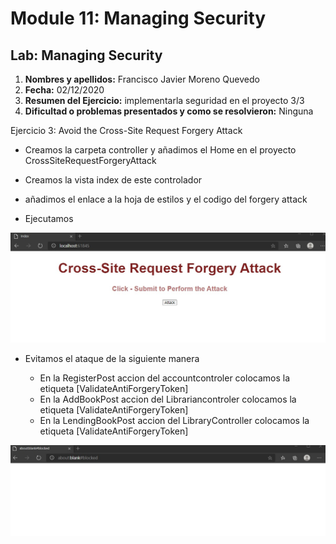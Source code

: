 



# Module 11: Managing Security

## Lab: Managing Security

1. **Nombres y apellidos:** Francisco Javier Moreno Quevedo
2. **Fecha:** 02/12/2020
3. **Resumen del Ejercicio:** implementarla seguridad en el proyecto 3/3
4. **Dificultad o problemas presentados y como se resolvieron:** Ninguna

Ejercicio 3: Avoid the Cross-Site Request Forgery Attack

- Creamos la carpeta controller y  añadimos el Home en el proyecto CrossSiteRequestForgeryAttack

- Creamos la vista index de este controlador

- añadimos el enlace a la hoja de estilos y el codigo del forgery attack

- Ejecutamos

  
  
  

![](./img/Captura1.jpg)



- Evitamos el ataque de la siguiente manera

  - En la RegisterPost accion del accountcontroler colocamos la etiqueta  [ValidateAntiForgeryToken]
  - En la AddBookPost accion del Librariancontroler colocamos la etiqueta  [ValidateAntiForgeryToken]
  - En la LendingBookPost accion del LibraryController colocamos la etiqueta  [ValidateAntiForgeryToken]

  



![](./img/Captura2.jpg)





